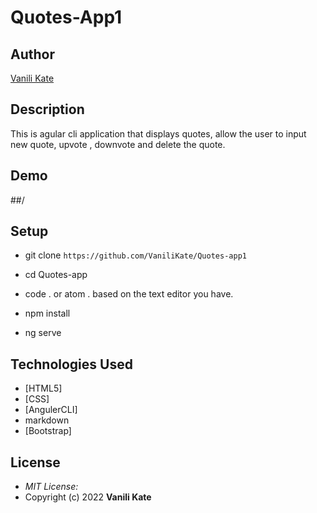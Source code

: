 # Quotes-App1

## Author

[Vanili Kate](https://github.com/VaniliKate/)

## Description

This is agular cli application that displays quotes, allow the user to input new quote, upvote , downvote and delete the quote. 

## Demo 
##/ 


## Setup

* git clone ```https://github.com/VaniliKate/Quotes-app1```

* cd Quotes-app

* code . or atom . based on the text editor you have.
* npm install
* ng serve

## Technologies Used

* [HTML5]
* [CSS]
* [AngulerCLI]
* markdown
* [Bootstrap]


## License
* *MIT License:*
* Copyright (c) 2022 **Vanili Kate**